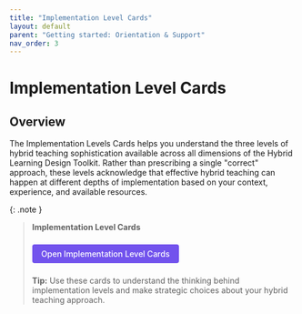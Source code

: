 ```yaml
---
title: "Implementation Level Cards"
layout: default
parent: "Getting started: Orientation & Support"
nav_order: 3
---
```


# Implementation Level Cards



## Overview
The Implementation Levels Cards helps you understand the three levels of hybrid teaching sophistication available across all dimensions of the Hybrid Learning Design Toolkit. Rather than prescribing a single "correct" approach, these levels acknowledge that effective hybrid teaching can happen at different depths of implementation based on your context, experience, and available resources.


{: .note }
> **Implementation Level Cards**  
>
> <a href="{{ '/assets/tools/hybrid-learning-implementation-level-cards.html' | relative_url }}" style="display: inline-block; background: #7253ed; color: white; padding: 8px 16px; text-decoration: none; border-radius: 4px; font-weight: 500; margin: 8px 0; font-size: 14px;">
> <i class="fas fa-layer-group"></i> Open Implementation Level Cards
> </a>
>
> **Tip:** Use these cards to understand the thinking behind implementation levels and make strategic choices about your hybrid teaching approach.



